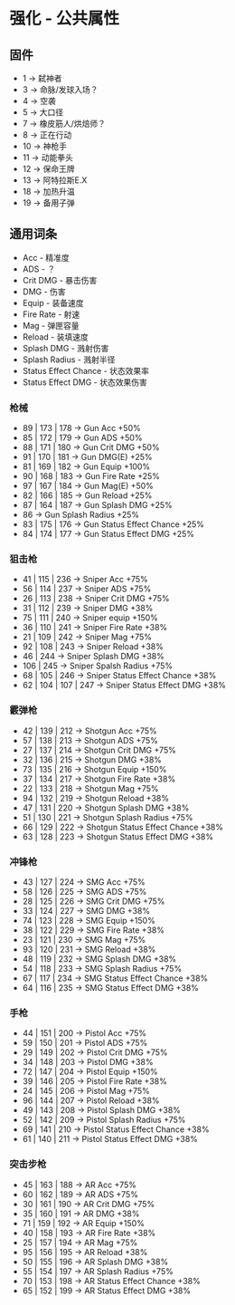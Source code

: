 # 强化 - 公共属性

## 固件

- 1 → 弑神者
- 3 → 命脉/发球入场？
- 4 → 空袭
- 5 → 大口径
- 7 → 橡皮筋人/烘焙师？
- 8 → 正在行动
- 10 → 神枪手
- 11 → 动能拳头
- 12 → 保命王牌
- 13 → 阿特拉斯E.X
- 18 → 加热升温
- 19 → 备用子弹

## 通用词条

- Acc - 精准度
- ADS - ？
- Crit DMG - 暴击伤害
- DMG - 伤害
- Equip - 装备速度
- Fire Rate - 射速
- Mag - 弹匣容量
- Reload - 装填速度
- Splash DMG - 溅射伤害
- Splash Radius - 溅射半径
- Status Effect Chance - 状态效果率
- Status Effect DMG - 状态效果伤害

### 枪械

- 89 | 173 | 178 → Gun Acc +50%
- 85 | 172 | 179 → Gun ADS +50%
- 88 | 171 | 180 → Gun Crit DMG +50%
- 91 | 170 | 181 → Gun DMG(E) +25%
- 81 | 169 | 182 → Gun Equip +100%
- 90 | 168 | 183 → Gun Fire Rate +25%
- 97 | 167 | 184 → Gun Mag(E) +50%
- 82 | 166 | 185 → Gun Reload +25%
- 87 | 164 | 187 → Gun Splash DMG +25%
- 86             → Gun Splash Radius +25%
- 83 | 175 | 176 → Gun Status Effect Chance +25%
- 84 | 174 | 177 → Gun Status Effect DMG +25%

### 狙击枪

- 41 | 115 | 236       → Sniper Acc +75%
- 56 | 114 | 237       → Sniper ADS +75%
- 26 | 113 | 238       → Sniper Crit DMG +75%
- 31 | 112 | 239       → Sniper DMG +38%
- 75 | 111 | 240       → Sniper equip +150%
- 36 | 110 | 241       → Sniper Fire Rate +38%
- 21 | 109 | 242       → Sniper Mag +75%
- 92 | 108 | 243       → Sniper Reload +38%
- 46 | 244             → Sniper Splash DMG +38%
- 106 | 245            → Sniper Spalsh Radius +75%
- 68 | 105 | 246       → Sniper Status Effect Chance +38%
- 62 | 104 | 107 | 247 → Sniper Status Effect DMG +38%

### 霰弹枪

- 42 | 139 | 212 → Shotgun Acc +75%
- 57 | 138 | 213 → Shotgun ADS +75%
- 27 | 137 | 214 → Shotgun Crit DMG +75%
- 32 | 136 | 215 → Shotgun DMG +38%
- 73 | 135 | 216 → Shotgun Equip +150%
- 37 | 134 | 217 → Shotgun Fire Rate +38%
- 22 | 133 | 218 → Shotgun Mag +75%
- 94 | 132 | 219 → Shotgun Reload +38%
- 47 | 131 | 220 → Shotgun Splash DMG +38%
- 51 | 130 | 221 → Shotgun Splash Radius +75%
- 66 | 129 | 222 → Shotgun Status Effect Chance +38%
- 63 | 128 | 223 → Shotgun Status Effect DMG +38%

### 冲锋枪

- 43 | 127 | 224 → SMG Acc +75%
- 58 | 126 | 225 → SMG ADS +75%
- 28 | 125 | 226 → SMG Crit DMG +75%
- 33 | 124 | 227 → SMG DMG +38%
- 74 | 123 | 228 → SMG Equip +150%
- 38 | 122 | 229 → SMG Fire Rate +38%
- 23 | 121 | 230 → SMG Mag +75%
- 93 | 120 | 231 → SMG Reload +38%
- 48 | 119 | 232 → SMG Splash DMG +38%
- 54 | 118 | 233 → SMG Splash Radius +75%
- 67 | 117 | 234 → SMG Status Effect Chance +38%
- 64 | 116 | 235 → SMG Status Effect DMG +38%

### 手枪

- 44 | 151 | 200 → Pistol Acc +75%
- 59 | 150 | 201 → Pistol ADS +75%
- 29 | 149 | 202 → Pistol Crit DMG +75%
- 34 | 148 | 203 → Pistol DMG +38%
- 72 | 147 | 204 → Pistol Equip +150%
- 39 | 146 | 205 → Pistol Fire Rate +38%
- 24 | 145 | 206 → Pistol Mag +75%
- 96 | 144 | 207 → Pistol Reload +38%
- 49 | 143 | 208 → Pistol Splash DMG +38%
- 52 | 142 | 209 → Pistol Splash Radius +75%
- 69 | 141 | 210 → Pistol Status Effect Chance +38%
- 61 | 140 | 211 → Pistol Status Effect DMG +38%

### 突击步枪

- 45 | 163 | 188 → AR Acc +75%
- 60 | 162 | 189 → AR ADS +75%
- 30 | 161 | 190 → AR Crit DMG +75%
- 35 | 160 | 191 → AR DMG +38%
- 71 | 159 | 192 → AR Equip +150%
- 40 | 158 | 193 → AR Fire Rate +38%
- 25 | 157 | 194 → AR Mag +75%
- 95 | 156 | 195 → AR Reload +38%
- 50 | 155 | 196 → AR Splash DMG +38%
- 55 | 154 | 197 → AR Splash Radius +75%
- 70 | 153 | 198 → AR Status Effect Chance +38%
- 65 | 152 | 199 → AR Status Effect DMG +38%

